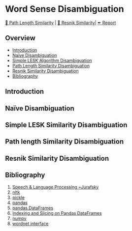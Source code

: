 # Word Sense Disambiguation

[📘 Path Length Similarity]() |
[📘 Resnik Similarity]()|
[✒ Report]()

## Overview
- [Introduction]()
- [Naïve Disambiguation]()
- [Simple LESK Algorithm Disambiguation]()
- [Path Length Similarity Disambiguation]()
- [Resnik Similarity Disambiguation]()
- [Bibliography]()

## Introduction

## Naïve Disambiguation

## Simple LESK Similarity Disambiguation

## Path length Similarity Disambiguation

## Resnik Similarity Disambiguation

## Bibliography
1. [Speech & Language Processing ~Jurafsky](https://web.stanford.edu/~jurafsky/slp3/)
1. [nltk](https://www.nltk.org/)
1. [pickle](https://docs.python.org/3/library/pickle.html)
1. [pandas](https://pandas.pydata.org/)
1. [pandas.DataFrames](https://pandas.pydata.org/pandas-docs/stable/reference/api/pandas.DataFrame.html)
1. [Indexing and Slicing on Pandas DataFrames](https://datacarpentry.org/python-ecology-lesson/03-index-slice-subset/index.html)
1. [numpy](https://numpy.org/)
1. [wordnet interface](https://www.nltk.org/howto/wordnet.html)
